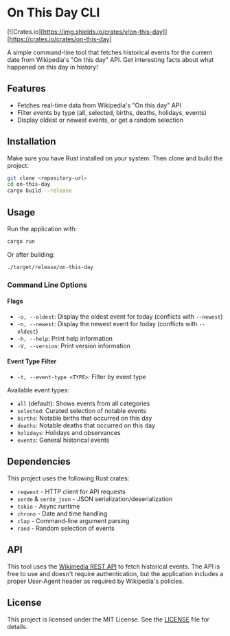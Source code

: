 # On This Day CLI
[![Crates.io][https://img.shields.io/crates/v/on-this-day]][https://crates.io/crates/on-this-day]

A simple command-line tool that fetches historical events for the current date from Wikipedia's "On this day" API. Get interesting facts about what happened on this day in history!

## Features

- Fetches real-time data from Wikipedia's "On this day" API
- Filter events by type (all, selected, births, deaths, holidays, events)
- Display oldest or newest events, or get a random selection

## Installation

Make sure you have Rust installed on your system. Then clone and build the project:

```bash
git clone <repository-url>
cd on-this-day
cargo build --release
```

## Usage

Run the application with:

```bash
cargo run
```

Or after building:

```bash
./target/release/on-this-day
```

### Command Line Options

#### Flags

- `-o, --oldest`: Display the oldest event for today (conflicts with `--newest`)
- `-n, --newest`: Display the newest event for today (conflicts with `--oldest`)
- `-h, --help`: Print help information
- `-V, --version`: Print version information

#### Event Type Filter

- `-t, --event-type <TYPE>`: Filter by event type

Available event types:
- `all` (default): Shows events from all categories
- `selected`: Curated selection of notable events
- `births`: Notable births that occurred on this day
- `deaths`: Notable deaths that occurred on this day
- `holidays`: Holidays and observances
- `events`: General historical events

## Dependencies

This project uses the following Rust crates:

- `reqwest` - HTTP client for API requests
- `serde` & `serde_json` - JSON serialization/deserialization
- `tokio` - Async runtime
- `chrono` - Date and time handling
- `clap` - Command-line argument parsing
- `rand` - Random selection of events

## API

This tool uses the [Wikimedia REST API](https://api.wikimedia.org/feed/v1/wikipedia/en/onthisday/) to fetch historical events. The API is free to use and doesn't require authentication, but the application includes a proper User-Agent header as required by Wikipedia's policies.

## License

This project is licensed under the MIT License. See the [LICENSE](LICENSE) file for details.
